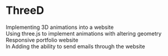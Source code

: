 # ThreeD
Implementing 3D animations into a website<br/> 
Using three.js to implement animations with altering geometry<br/>
Responsive portfolio website<br/>
ln Adding the ability to send emails through the website
